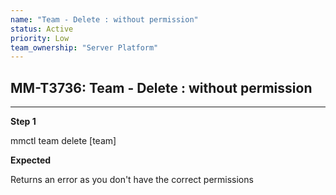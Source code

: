 ```yaml
---
name: "Team - Delete : without permission"
status: Active
priority: Low
team_ownership: "Server Platform"
---
```


## MM-T3736: Team - Delete : without permission

---

**Step 1**

mmctl team delete \[team]

**Expected**

Returns an error as you don't have the correct permissions
